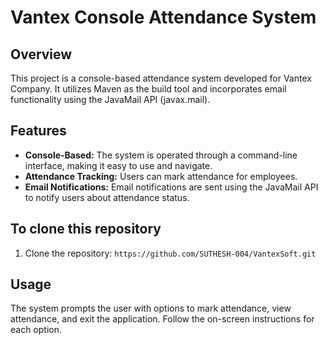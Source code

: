 # Vantex Console Attendance System

## Overview

This project is a console-based attendance system developed for Vantex Company.
It utilizes Maven as the build tool and incorporates email functionality using the JavaMail API (javax.mail).

## Features

- **Console-Based:** The system is operated through a command-line interface, making it easy to use and navigate.
- **Attendance Tracking:** Users can mark attendance for employees.
- **Email Notifications:** Email notifications are sent using the JavaMail API to notify users about attendance status.

## To clone this repository

1. Clone the repository: `https://github.com/SUTHESH-004/VantexSoft.git`

## Usage

The system prompts the user with options to mark attendance, view attendance, and exit the application. Follow the on-screen instructions for each option.

